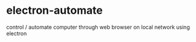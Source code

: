 # electron-automate
control / automate computer through web browser on local network using electron 
